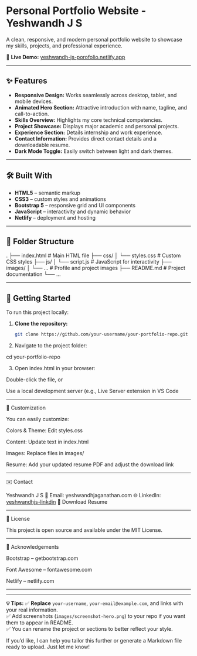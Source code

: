 # Personal Portfolio Website - Yeshwandh J S

A clean, responsive, and modern personal portfolio website to showcase my skills, projects, and professional experience.

🔗 **Live Demo:** [yeshwandh-js-porofolio.netlify.app](https://yeshwandh-js-porofolio.netlify.app)

---

## ✨ Features

- **Responsive Design:** Works seamlessly across desktop, tablet, and mobile devices.
- **Animated Hero Section:** Attractive introduction with name, tagline, and call-to-action.
- **Skills Overview:** Highlights my core technical competencies.
- **Project Showcase:** Displays major academic and personal projects.
- **Experience Section:** Details internship and work experience.
- **Contact Information:** Provides direct contact details and a downloadable resume.
- **Dark Mode Toggle:** Easily switch between light and dark themes.

---

## 🛠️ Built With

- **HTML5** – semantic markup
- **CSS3** – custom styles and animations
- **Bootstrap 5** – responsive grid and UI components
- **JavaScript** – interactivity and dynamic behavior
- **Netlify** – deployment and hosting

---

## 📂 Folder Structure

. ├── index.html          # Main HTML file ├── css/ │   └── styles.css      # Custom CSS styles ├── js/ │   └── script.js       # JavaScript for interactivity ├── images/ │   └── ...             # Profile and project images ├── README.md           # Project documentation └── ...

---

## 🚀 Getting Started

To run this project locally:

1. **Clone the repository:**
   ```bash
   git clone https://github.com/your-username/your-portfolio-repo.git

2. Navigate to the project folder:

cd your-portfolio-repo


3. Open index.html in your browser:

Double-click the file, or

Use a local development server (e.g., Live Server extension in VS Code 

 


---

🧩 Customization

You can easily customize:

Colors & Theme: Edit styles.css

Content: Update text in index.html

Images: Replace files in images/

Resume: Add your updated resume PDF and adjust the download link



---

✉️ Contact

Yeshwandh J S
📧 Email: yeshwandhjaganathan.com
🌐 LinkedIn: [yeshwandhjs-linkdin](https://www.linkedin.com/in/yeshwandh-j-s-a1297b352?utm_source=share&utm_campaign=share_via&utm_content=profile&utm_medium=android_app)
📄 Download Resume


---

📄 License

This project is open source and available under the MIT License.


---

🙏 Acknowledgements

Bootstrap – getbootstrap.com

Font Awesome – fontawesome.com

Netlify – netlify.com



---

---

**💡 Tips:**
✅ **Replace** `your-username`, `your-email@example.com`, and links with your real information.  
✅ Add screenshots (`images/screenshot-hero.png`) to your repo if you want them to appear in README.  
✅ You can rename the project or sections to better reflect your style.  

If you’d like, I can help you tailor this further or generate a Markdown file ready to upload. Just let me know!
